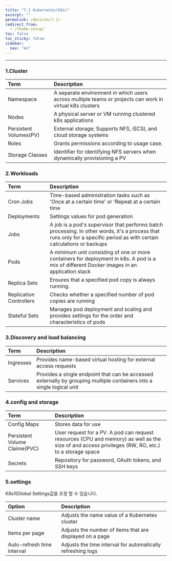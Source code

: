 ```yaml
---
title: "7.1 Kubernetes(k8s)"
excerpt: ""
permalink: /docs/en/7.1/
redirect_from:
  - /theme-setup/
toc: false
toc_sticky: false
sidebar:
  nav: "en"
---
```



---
### 1.Cluster

| Term | Description |
| :--- | :--- |
| Namespace | A separate environment in which users across multiple teams or projects can work in virtual k8s clusters |
| Nodes | A physical server or VM running clustered k8s applications |
| Persistent Volumes\(PV\) | External storage; Supports NFS, iSCSI, and cloud storage systems |
| Roles | Grants permissions according to usage case. |
| Storage Classes | Identifier for identifying NFS servers when dynamically provisioning a PV |

### 2.Workloads

| Term | Description |
| :--- | :--- |
| Cron Jobs | Time-based administration tasks such as 'Once at a certain time' or 'Repeat at a certain time |
| Deployments | Settings values for pod generation |
| Jobs | A job is a pod's supervisor that performs batch processing. In other words, it's a process that runs only for a specific period as with certain calculations or backups |
| Pods | A minimum unit consisting of one or more containers for deployment in k8s. A pod is a mix of different Docker images in an application stack |
| Replica Sets | Ensures that a specified pod copy is always running. |
| Replication Controllers | Checks whether a specified number of pod copies are running |
| Stateful Sets | Manages pod deployment and scaling and provides settings for the order and characteristics of pods |

### 3.Discovery and load balancing

| Term | Description |
| :--- | :--- |
| Ingresses | Provides name-based virtual hosting for external access requests |
| Services | Provides a single endpoint that can be accessed externally by grouping multiple containers into a single logical unit |

### 4.config and storage

| Term | Description |
| :--- | :--- |
| Config Maps | Stores data for use |
| Persistent Volume Claime\(PVC\) | User request for a PV. A pod can request resources (CPU and memory) as well as the size of and access privileges \(RW, RO, etc.\) to a storage space |
| Secrets | Repository for password, OAuth tokens, and SSH keys |

### 5.settings

K8s의Global Settings값을 조정 할 수 있습니다.

| Option | Description |
| :--- | :--- |
| Cluster name | Adjusts the name value of a Kubernetes cluster |
| Items per page | Adjusts the number of items that are displayed on a page |
| Auto-refresh time interval | Adjusts the time interval for automatically refreshing logs |

